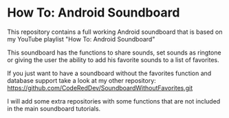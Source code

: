 # How To: Android Soundboard
This repository contains a full working Android soundboard that is based on my YouTube playlist "How To: Android Soundboard"

This soundboard has the functions to share sounds, set sounds as ringtone or giving the user the ability to add his favorite sounds to a list of favorites.

If you just want to have a soundboard without the favorites function and database support take a look at my other repository:
https://github.com/CodeRedDev/SoundboardWithoutFavorites.git

I will add some extra repositories with some functions that are not included in the main soundboard tutorials.
